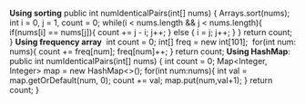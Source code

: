 **Using sorting**
public int numIdenticalPairs(int[] nums) {
Arrays.sort(nums);
int i = 0, j = 1, count = 0;
while(i < nums.length && j < nums.length){
if(nums[i] == nums[j]){
count += j - i;
j++;
}
else {
i = j;
j++;
}
}
return count;
}
**Using frequency array**
​
int count = 0;
int[] freq = new int[101];
​
for(int num: nums){
count += freq[num];
freq[num]++;
}
return count;
**Using HashMap**:
public int numIdenticalPairs(int[] nums) {
int count = 0;
Map<Integer, Integer> map = new HashMap<>();
for(int num:nums){
int val = map.getOrDefault(num, 0);
count += val;
map.put(num,val+1);
}
return count;
}